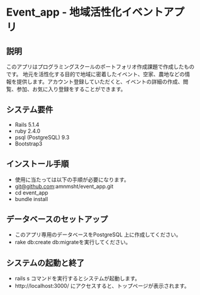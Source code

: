 # Event_app - 地域活性化イベントアプリ

## 説明
このアプリはプログラミングスクールのポートフォリオ作成課題で作成したものです。 地元を活性化する目的で地域に密着したイベント、空家、農地などの情報を提供します。アカウント登録していただくと、イベントの詳細の作成、閲覧、参加、お気に入り登録をすることができます。

## システム要件
* Rails 5.1.4
* ruby 2.4.0
* psql (PostgreSQL) 9.3
* Bootstrap3

## インストール手順
* 使用に当たっては以下の手順が必要になります。
* git@github.com:amnmsht/event_app.git
* cd event_app
* bundle install

## データベースのセットアップ
* このアプリ専用のデータベースをPostgreSQL 上に作成してください。
* rake db:create db:migrateを実行してください。

## システムの起動と終了
* rails s コマンドを実行するとシステムが起動します。
* http://localhost:3000/ にアクセスすると、トップページが表示されます。